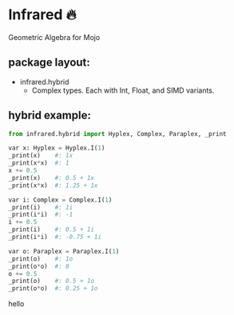 # Infrared 🔥
Geometric Algebra for Mojo

## package layout:

- infrared.hybrid
  - Complex types. Each with Int, Float, and SIMD variants.


## hybrid example: 

```Python
from infrared.hybrid import Hyplex, Complex, Paraplex, _print

var x: Hyplex = Hyplex.I(1)
_print(x)    #: 1x
_print(x*x)  #: 1
x += 0.5
_print(x)    #: 0.5 + 1x
_print(x*x)  #: 1.25 + 1x

var i: Complex = Complex.I(1)
_print(i)    #: 1i
_print(i*i)  #: -1
i += 0.5
_print(i)    #: 0.5 + 1i
_print(i*i)  #: -0.75 + 1i

var o: Paraplex = Paraplex.I(1)
_print(o)    #: 1o
_print(o*o)  #: 0
o += 0.5
_print(o)    #: 0.5 + 1o
_print(o*o)  #: 0.25 + 1o
```
hello